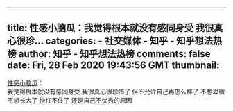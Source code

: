 
---
title: 性感小脑瓜：我觉得根本就没有感同身受 我很真心很珍…
categories: 
    - 社交媒体
    - 知乎 - 知乎想法热榜
author: 知乎 - 知乎想法热榜
comments: false
date: Fri, 28 Feb 2020 19:43:56 GMT
thumbnail: 
---

<div>   
<a href="https://www.zhihu.com/people/f3f7b07b513e4ff8c37e1ed62124357a">性感小脑瓜</a>：<div>我觉得根本就没有感同身受 我很真心很珍惜了 但不允许自己再怎么样了 不想卑微<br>不想长大了 快扛不住了 还是自己不优秀的原因</div>  
</div>
            